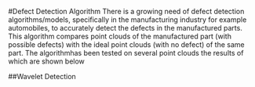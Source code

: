 #Defect Detection Algorithm
There is a growing need of defect detection algorithms/models, specifically in the manufacturing industry for example automobiles, to accurately detect the defects in the manufactured parts. This algorithm compares point clouds of the manufactured part (with possible defects) with the ideal point clouds (with no defect) of the same part. The algorithmhas been tested on several point clouds the results of which are shown below

##Wavelet Detection
